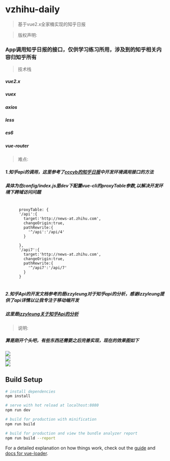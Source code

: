# vzhihu-daily

> 基于vue2.x全家桶实现的知乎日报


>版权声明:
### App调用知乎日报的接口，仅供学习练习所用，涉及到的知乎相关内容归知乎所有

>技术栈

##### vue2.x
##### vuex
##### axios
##### less
##### es6
##### vue-router

>难点:
##### 1.知乎api的调用，这里参考了[cccyb的知乎日报](https://github.com/cccyb/vue-zhihu-daily)中开发环境调用接口的方法
##### 具体为在config/index.js里dev下配置vue-cli的proxyTable参数,以解决开发环境下跨域访问问题
<pre>
   <code>
      proxyTable: {
      '/api':{
        target:'http://news-at.zhihu.com',
        changeOrigin:true,
        pathRewrite:{
          '^/api':'/api/4'
        }

      },
      '/api7':{
        target:'http://news-at.zhihu.com',
        changeOrigin:true,
        pathRewrite:{
          '^/api7':'/api/7'
        }
      }
   </code>  
</pre>

#####  2.知乎Api的开发文档参考的是izzyleung对于知乎api的分析，感谢izzyleung提供了api详情以让我专注于移动端开发<br/>
#####  这里是[izzyleung关于知乎Api的分析](https://github.com/izzyleung/ZhihuDailyPurify/wiki/%E7%9F%A5%E4%B9%8E%E6%97%A5%E6%8A%A5-API-%E5%88%86%E6%9E%90)


>说明:
##### 算是刚开个头吧，有些东西还需要之后完善实现，现在的效果图如下
![](https://github.com/KomeijiLogi/vzhihu-daily/tree/master/gif/zhihu1.gif) <br/>
![](https://github.com/KomeijiLogi/vzhihu-daily/tree/master/gif/zhihu2.gif) <br/>
![](https://github.com/KomeijiLogi/vzhihu-daily/tree/master/gif/zhihu3.gif) <br/>






## Build Setup

``` bash
# install dependencies
npm install

# serve with hot reload at localhost:8080
npm run dev

# build for production with minification
npm run build

# build for production and view the bundle analyzer report
npm run build --report
```

For a detailed explanation on how things work, check out the [guide](http://vuejs-templates.github.io/webpack/) and [docs for vue-loader](http://vuejs.github.io/vue-loader).
